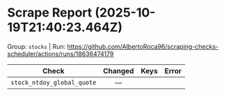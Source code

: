 # Scrape Report (2025-10-19T21:40:23.464Z)

Group: `stocks`  |  Run: https://github.com/AlbertoRoca96/scraping-checks-scheduler/actions/runs/18636474179

| Check | Changed | Keys | Error |
|---|:---:|:--|:--|
| `stock_ntdoy_global_quote` | — |  |  |
